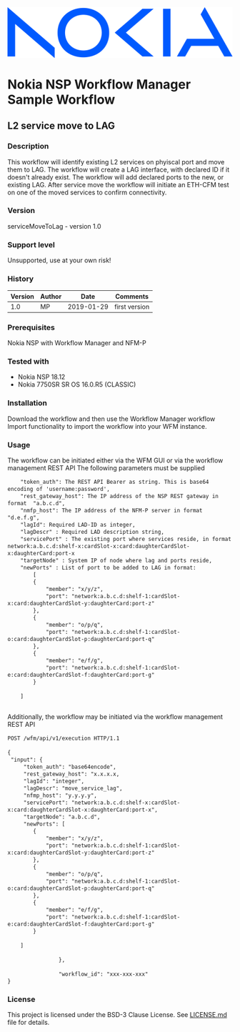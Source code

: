 ![NOKIA](https://raw.githubusercontent.com/nokia/nsp-workflow/master/logo.png)
# Nokia NSP Workflow Manager Sample Workflow
## L2 service move to LAG

### Description
This workflow will identify existing L2 services on phyiscal port and move them to LAG.
The workflow will create a LAG interface, with declared ID if it doesn't already exist.
The workflow will add declared ports to the new, or existing LAG.
After service move the workflow will initiate an ETH-CFM test on one of the moved services to confirm connectivity.

### Version
serviceMoveToLag - version 1.0

### Support level
Unsupported, use at your own risk!

### History
|Version|Author|Date      |Comments     |
|-------|------|----------|-------------|
|   1.0 |  MP  |2019-01-29|first version|

### Prerequisites
Nokia NSP with Workflow Manager and NFM-P

### Tested with
* Nokia NSP 18.12
* Nokia 7750SR SR OS 16.0.R5 (CLASSIC)

### Installation
Download the workflow and then use the Workflow Manager workflow Import functionality to import the workflow into your WFM instance.

### Usage
The workflow can be initiated either via the WFM GUI or via the workflow management REST API
The following parameters must be supplied

```
    "token_auth": The REST API Bearer as string. This is base64 encoding of 'username:password',
    "rest_gateway_host": The IP address of the NSP REST gateway in format  "a.b.c.d",
	"nmfp_host": The IP address of the NFM-P server in format  "d.e.f.g",
    "lagId": Required LAD-ID as integer,
	"lagDescr" : Required LAD description string,
	"servicePort" : The existing port where services reside, in format network:a.b.c.d:shelf-x:cardSlot-x:card:daughterCardSlot-x:daughterCard:port-x
	"targetNode" : System IP of node where lag and ports reside,
	"newPorts" : List of port to be added to LAG in format:
		[
        {
            "member": "x/y/z",
            "port": "network:a.b.c.d:shelf-1:cardSlot-x:card:daughterCardSlot-y:daughterCard:port-z"
        },
        {
            "member": "o/p/q",
            "port": "network:a.b.c.d:shelf-1:cardSlot-o:card:daughterCardSlot-p:daughterCard:port-q"
        },
        {
            "member": "e/f/g",
            "port": "network:a.b.c.d:shelf-1:cardSlot-e:card:daughterCardSlot-f:daughterCard:port-g"
        }
        
    ]


```

Additionally, the workflow may be initiated via the workflow management REST API

```
POST /wfm/api/v1/execution HTTP/1.1

{
 "input": {
     "token_auth": "base64encode",
     "rest_gateway_host": "x.x.x.x,
     "lagId": "integer",
     "lagDescr": "move_service_lag",
     "nfmp_host": "y.y.y.y",
     "servicePort": "network:a.b.c.d:shelf-x:cardSlot-x:card:daughterCardSlot-x:daughterCard:port-x",
     "targetNode": "a.b.c.d",
     "newPorts": [
        {
            "member": "x/y/z",
            "port": "network:a.b.c.d:shelf-1:cardSlot-x:card:daughterCardSlot-y:daughterCard:port-z"
        },
        {
            "member": "o/p/q",
            "port": "network:a.b.c.d:shelf-1:cardSlot-o:card:daughterCardSlot-p:daughterCard:port-q"
        },
        {
            "member": "e/f/g",
            "port": "network:a.b.c.d:shelf-1:cardSlot-e:card:daughterCardSlot-f:daughterCard:port-g"
        }
        
    ]

                },

                "workflow_id": "xxx-xxx-xxx"
}
```

### License
This project is licensed under the BSD-3 Clause License. See
[LICENSE.md](https://raw.githubusercontent.com/nokia/nsp-workflow/master/LICENSE.md) file for details.
